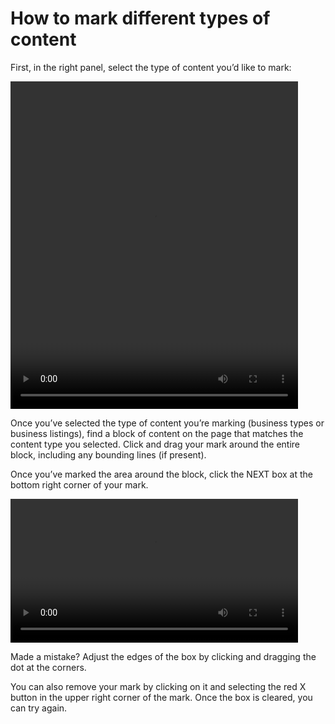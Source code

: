# How to mark different types of content

First, in the right panel, select the type of content you’d like to mark:    

<div class="video-wrapper">
  <video width="460" height="524" loop autoplay src="/images/mark_task2-1.mp4"></video>
</div>

Once you’ve selected the type of content you’re marking (business types or business listings), find a block of content on the page that matches the content type you selected. Click and drag your mark around the entire block, including any bounding lines (if present).   

Once you’ve marked the area around the block, click the NEXT box at the bottom right corner of your mark.   

<div class="video-wrapper">
  <video width="460" height="230" loop autoplay src="/images/mark_task2.mp4"></video>
</div>

Made a mistake? Adjust the edges of the box by clicking and dragging the dot at the corners.    

You can also remove your mark by clicking on it and selecting the red X button in the upper right corner of the mark. Once the box is cleared, you can try again.    
